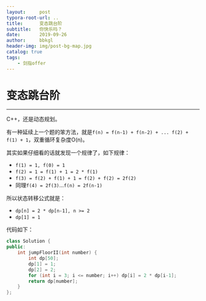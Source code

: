 ```yaml
---
layout:     post
typora-root-url: ..
title:      变态跳台阶
subtitle:   你快乐吗？
date:       2019-09-26
author:     bbkgl
header-img: img/post-bg-map.jpg
catalog: true
tags:
    - 剑指offer
---
```


# 变态跳台阶

---

C++，还是动态规划。

有一种延续上一个题的笨方法，就是`f(n) = f(n-1) + f(n-2) + ... f(2) + f(1) + 1`，双重循环复杂度O(n)。

其实如果仔细看的话就发现一个规律了，如下规律：

- `f(1) = 1, f(0) = 1`
- `f(2) = 1 = f(1) + 1 = 2 * f(1)`
- `f(3) = f(2) + f(1) + 1 = f(2) + f(2) = 2f(2)`
- 同理`f(4) = 2f(3)`…`f(n) = 2f(n-1)`

所以状态转移公式就是：

- `dp[n] = 2 * dp[n-1], n >= 2`
- `dp[1] = 1`

代码如下：

```cpp
class Solution {
public:
    int jumpFloorII(int number) {
        int dp[50];
        dp[1] = 1;
        dp[2] = 2;
        for (int i = 3; i <= number; i++) dp[i] = 2 * dp[i-1];
        return dp[number];
    }
};
```







